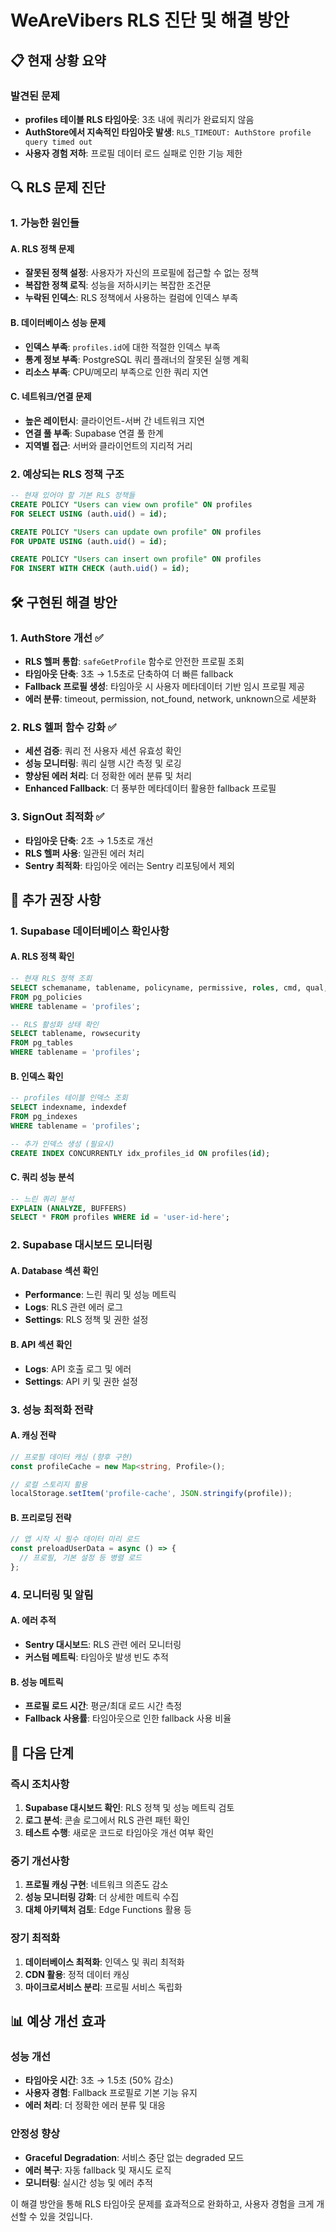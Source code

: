 # WeAreVibers RLS 진단 및 해결 방안

## 📋 현재 상황 요약

### 발견된 문제
- **profiles 테이블 RLS 타임아웃**: 3초 내에 쿼리가 완료되지 않음
- **AuthStore에서 지속적인 타임아웃 발생**: `RLS_TIMEOUT: AuthStore profile query timed out`
- **사용자 경험 저하**: 프로필 데이터 로드 실패로 인한 기능 제한

## 🔍 RLS 문제 진단

### 1. 가능한 원인들

#### A. RLS 정책 문제
- **잘못된 정책 설정**: 사용자가 자신의 프로필에 접근할 수 없는 정책
- **복잡한 정책 로직**: 성능을 저하시키는 복잡한 조건문
- **누락된 인덱스**: RLS 정책에서 사용하는 컬럼에 인덱스 부족

#### B. 데이터베이스 성능 문제
- **인덱스 부족**: `profiles.id`에 대한 적절한 인덱스 부족
- **통계 정보 부족**: PostgreSQL 쿼리 플래너의 잘못된 실행 계획
- **리소스 부족**: CPU/메모리 부족으로 인한 쿼리 지연

#### C. 네트워크/연결 문제
- **높은 레이턴시**: 클라이언트-서버 간 네트워크 지연
- **연결 풀 부족**: Supabase 연결 풀 한계
- **지역별 접근**: 서버와 클라이언트의 지리적 거리

### 2. 예상되는 RLS 정책 구조
```sql
-- 현재 있어야 할 기본 RLS 정책들
CREATE POLICY "Users can view own profile" ON profiles
FOR SELECT USING (auth.uid() = id);

CREATE POLICY "Users can update own profile" ON profiles  
FOR UPDATE USING (auth.uid() = id);

CREATE POLICY "Users can insert own profile" ON profiles
FOR INSERT WITH CHECK (auth.uid() = id);
```

## 🛠️ 구현된 해결 방안

### 1. **AuthStore 개선** ✅
- **RLS 헬퍼 통합**: `safeGetProfile` 함수로 안전한 프로필 조회
- **타임아웃 단축**: 3초 → 1.5초로 단축하여 더 빠른 fallback
- **Fallback 프로필 생성**: 타임아웃 시 사용자 메타데이터 기반 임시 프로필 제공
- **에러 분류**: timeout, permission, not_found, network, unknown으로 세분화

### 2. **RLS 헬퍼 함수 강화** ✅
- **세션 검증**: 쿼리 전 사용자 세션 유효성 확인
- **성능 모니터링**: 쿼리 실행 시간 측정 및 로깅
- **향상된 에러 처리**: 더 정확한 에러 분류 및 처리
- **Enhanced Fallback**: 더 풍부한 메타데이터 활용한 fallback 프로필

### 3. **SignOut 최적화** ✅
- **타임아웃 단축**: 2초 → 1.5초로 개선
- **RLS 헬퍼 사용**: 일관된 에러 처리
- **Sentry 최적화**: 타임아웃 에러는 Sentry 리포팅에서 제외

## 🎯 추가 권장 사항

### 1. Supabase 데이터베이스 확인사항

#### A. RLS 정책 확인
```sql
-- 현재 RLS 정책 조회
SELECT schemaname, tablename, policyname, permissive, roles, cmd, qual, with_check
FROM pg_policies 
WHERE tablename = 'profiles';

-- RLS 활성화 상태 확인  
SELECT tablename, rowsecurity 
FROM pg_tables 
WHERE tablename = 'profiles';
```

#### B. 인덱스 확인
```sql
-- profiles 테이블 인덱스 조회
SELECT indexname, indexdef
FROM pg_indexes 
WHERE tablename = 'profiles';

-- 추가 인덱스 생성 (필요시)
CREATE INDEX CONCURRENTLY idx_profiles_id ON profiles(id);
```

#### C. 쿼리 성능 분석
```sql
-- 느린 쿼리 분석
EXPLAIN (ANALYZE, BUFFERS) 
SELECT * FROM profiles WHERE id = 'user-id-here';
```

### 2. Supabase 대시보드 모니터링

#### A. Database 섹션 확인
- **Performance**: 느린 쿼리 및 성능 메트릭
- **Logs**: RLS 관련 에러 로그
- **Settings**: RLS 정책 및 권한 설정

#### B. API 섹션 확인
- **Logs**: API 호출 로그 및 에러
- **Settings**: API 키 및 권한 설정

### 3. 성능 최적화 전략

#### A. 캐싱 전략
```typescript
// 프로필 데이터 캐싱 (향후 구현)
const profileCache = new Map<string, Profile>();

// 로컬 스토리지 활용
localStorage.setItem('profile-cache', JSON.stringify(profile));
```

#### B. 프리로딩 전략
```typescript
// 앱 시작 시 필수 데이터 미리 로드
const preloadUserData = async () => {
  // 프로필, 기본 설정 등 병렬 로드
};
```

### 4. 모니터링 및 알림

#### A. 에러 추적
- **Sentry 대시보드**: RLS 관련 에러 모니터링
- **커스텀 메트릭**: 타임아웃 발생 빈도 추적

#### B. 성능 메트릭
- **프로필 로드 시간**: 평균/최대 로드 시간 측정
- **Fallback 사용률**: 타임아웃으로 인한 fallback 사용 비율

## 🚀 다음 단계

### 즉시 조치사항
1. **Supabase 대시보드 확인**: RLS 정책 및 성능 메트릭 검토
2. **로그 분석**: 콘솔 로그에서 RLS 관련 패턴 확인
3. **테스트 수행**: 새로운 코드로 타임아웃 개선 여부 확인

### 중기 개선사항
1. **프로필 캐싱 구현**: 네트워크 의존도 감소
2. **성능 모니터링 강화**: 더 상세한 메트릭 수집
3. **대체 아키텍처 검토**: Edge Functions 활용 등

### 장기 최적화
1. **데이터베이스 최적화**: 인덱스 및 쿼리 최적화
2. **CDN 활용**: 정적 데이터 캐싱
3. **마이크로서비스 분리**: 프로필 서비스 독립화

## 📊 예상 개선 효과

### 성능 개선
- **타임아웃 시간**: 3초 → 1.5초 (50% 감소)
- **사용자 경험**: Fallback 프로필로 기본 기능 유지
- **에러 처리**: 더 정확한 에러 분류 및 대응

### 안정성 향상
- **Graceful Degradation**: 서비스 중단 없는 degraded 모드
- **에러 복구**: 자동 fallback 및 재시도 로직
- **모니터링**: 실시간 성능 및 에러 추적

이 해결 방안을 통해 RLS 타임아웃 문제를 효과적으로 완화하고, 사용자 경험을 크게 개선할 수 있을 것입니다.